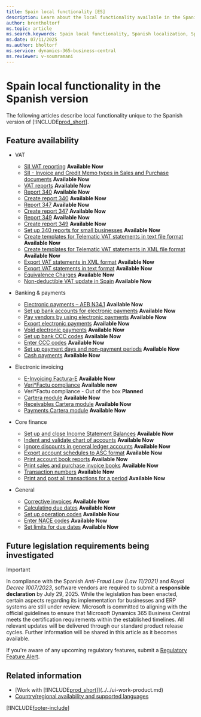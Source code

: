 ```yaml
---
title: Spain local functionality [ES]
description: Learn about the local functionality available in the Spanish version of Business Central.
author: brentholtorf
ms.topic: article
ms.search.keywords: Spain local functionality, Spanish localization, Spanish version
ms.date: 07/11/2025
ms.author: bholtorf
ms.service: dynamics-365-business-central
ms.reviewer: v-soumramani
---
```


# Spain local functionality in the Spanish version

The following articles describe local functionality unique to the Spanish version of [!INCLUDE[prod_short](../../includes/prod_short.md)].  

## Feature availability

- VAT  
  - [SII VAT reporting](sii-setup.md) **Available Now**
  - [SII - Invoice and Credit Memo types in Sales and Purchase documents](SII-invoice-types-sales-purchase-documents.md) **Available Now**
  - [VAT reports](vat-reports.md) **Available Now**
  - [Report 340](report-340.md) **Available Now**  
  - [Create report 340](how-to-create-report-340.md) **Available Now**  
  - [Report 347](report-347.md) **Available Now**  
  - [Create report 347](how-to-create-report-347.md) **Available Now**  
  - [Report 349](report-349.md) **Available Now**  
  - [Create report 349](how-to-create-report-349.md) **Available Now**  
  - [Set up 340 reports for small businesses](how-to-set-up-340-reports-for-small-businesses.md) **Available Now**
  - [Create templates for Telematic VAT statements in text file format](how-to-create-templates-for-telematic-vat-statements-in-text-file-format.md) **Available Now**
  - [Create templates for Telematic VAT statements in XML file format](how-to-create-templates-for-telematic-vat-statements-in-xml-file-format.md) **Available Now**
  - [Export VAT statements in XML format](how-to-export-vat-statements-in-xml-format.md) **Available Now**  
  - [Export VAT statements in text format](how-to-export-vat-statements-in-text-format.md) **Available Now**
  - [Equivalence Charges](equivalence-charges-ec-.md) **Available Now**
  - [Non-deductible VAT update in Spain](../../finance-setup-nondeductible-vat.md) **Available Now**

- Banking & payments  
  - [Electronic payments – AEB N34.1](electronic-payments-aeb-n341.md) **Available Now**
  - [Set up bank accounts for electronic payments](how-to-set-up-bank-accounts-for-electronic-payments.md) **Available Now**
  - [Pay vendors by using electronic payments](how-to-pay-vendors-by-using-electronic-payments.md) **Available Now**
  - [Export electronic payments](how-to-export-electronic-payments.md) **Available Now**
  - [Void electronic payments](how-to-void-electronic-payments.md) **Available Now**
  - [Set up bank CCC codes](how-to-set-up-bank-ccc-codes.md) **Available Now**
  - [Enter CCC codes](how-to-enter-ccc-codes.md) **Available Now**
  - [Set up payment days and non-payment periods](how-to-set-up-payment-days-and-non-payment-periods.md) **Available Now**
  - [Cash payments](payments-in-cash.md) **Available Now**

- Electronic invoicing
  - [E-Invoicing Factura-E](spain-einvoicing.md) **Available Now**
  - [Veri*Factu compliance](verifactu-setup.md) **Available now**
  - Veri*Factu compliance - Out of the box **Planned**
  - [Cartera module](cartera-module.md) **Available Now**
  - [Receivables Cartera module](receivables-cartera-module.md) **Available Now**
  - [Payments Cartera module](payments-cartera-module.md) **Available Now**

- Core finance
  - [Set up and close Income Statement Balances](how-to-set-up-and-close-income-statement-balances.md) **Available Now**
  - [Indent and validate chart of accounts](how-to-indent-and-validate-chart-of-accounts.md) **Available Now**
  - [Ignore discounts in general ledger accounts](how-to-ignore-discounts-in-general-ledger-accounts.md) **Available Now**
  - [Export account schedules to ASC format](how-to-export-account-schedules-to-asc-format.md) **Available Now**
  - [Print account book reports](how-to-print-account-book-reports.md) **Available Now**
  - [Print sales and purchase invoice books](how-to-print-sales-and-purchase-invoice-books.md) **Available Now**  
  - [Transaction numbers](transaction-numbers.md) **Available Now**
  - [Print and post all transactions for a period](how-to-post-and-print-all-transactions-for-a-period.md) **Available Now**

- General
  - [Corrective invoices](corrective-invoices.md) **Available Now**
  - [Calculating due dates](calculating-due-dates.md) **Available Now**
  - [Set up operation codes](how-to-set-up-operation-codes.md) **Available Now**
  - [Enter NACE codes](how-to-enter-nace-codes.md) **Available Now**
  - [Set limits for due dates](how-to-set-limits-for-due-dates.md) **Available Now**

## Future legislation requirements being investigated

> [!IMPORTANT]
> In compliance with the Spanish _Anti-Fraud Law (Law 11/2021)_ and _Royal Decree 1007/2023_, software vendors are required to submit a **responsible declaration** by July 29, 2025. While the legislation has been enacted, certain aspects regarding its implementation for businesses and ERP systems are still under review. Microsoft is committed to aligning with the official guidelines to ensure that Microsoft Dynamics 365 Business Central meets the certification requirements within the established timelines. All relevant updates will be delivered through our standard product release cycles. Further information will be shared in this article as it becomes available.

If you're aware of any upcoming regulatory features, submit a [Regulatory Feature Alert](https://forms.office.com/pages/responsepage.aspx?id=v4j5cvGGr0GRqy180BHbRwkeauYiJKZOpJ0CtKuVmJlURURaMlQ4Rk05UFY4NkVEOTA0MUU5WThXSC4u).

## Related information

- [Work with [!INCLUDE[prod_short](../../includes/prod_short.md)]](../../ui-work-product.md)    
- [Country/regional availability and supported languages](/dynamics365/business-central/dev-itpro/compliance/apptest-countries-and-translations)  

[!INCLUDE[footer-include](../../includes/footer-banner.md)]
